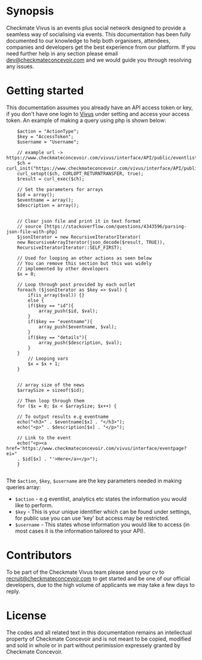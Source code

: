 # Synopsis

Checkmate Vivus is an events plus social network designed to provide a seamless way of socialising via events. This documentation has been fully documented to our knowledge to help both organisers, attendees, companies and developers get the best experience from our platform. If you need further help in any section please email dev@checkmateconcevoir.com and we would guide you through resolving any issues.

# Getting started
This documentation assumes you already have an API access token or key, if you don't have one login to [Vivus](https://www.checkmateconcevoir.com/vivus/login?redirectUrl=interface/home?ei=0&promoter=social) under setting and access your access token. An example of making a query using php is shown below:

```
    $action = "ActionType";
    $key = "AccessToken";
    $username = "Username";
    
    // example url -> https://www.checkmateconcevoir.com/vivus/interface/API/public/eventlist/key/demo
    $ch = curl_init("https://www.checkmateconcevoir.com/vivus/interface/API/public/$action/$key/$username");
    curl_setopt($ch, CURLOPT_RETURNTRANSFER, true);
    $result = curl_exec($ch);
    
    // Set the parameters for arrays
    $id = array();
    $eventname = array();
    $description = array();


    // Clear json file and print it in text format
    // source [https://stackoverflow.com/questions/4343596/parsing-json-file-with-php]
    $jsonIterator = new RecursiveIteratorIterator(
    new RecursiveArrayIterator(json_decode($result, TRUE)),
    RecursiveIteratorIterator::SELF_FIRST);

    // Used for looping an other actions as seen below
    // You can remove this section but this was widely
    // implemented by other developers
    $x = 0;

    // Loop through post provided by each outlet
    foreach ($jsonIterator as $key => $val) {
        if(is_array($val)) {} 
        else {
        if($key == "id"){
            array_push($id, $val);
        }
        if($key == "eventname"){
            array_push($eventname, $val);
        }
        if($key == "details"){
            array_push($description, $val);
        }
    }
        // Looping vars
        $x = $x + 1;
    }


    // array size of the news
    $arraySize = sizeof($id);

    // Then loop through them
    for ($x = 0; $x < $arraySize; $x++) {

    // To output results e.g eventname
    echo("<h3>" . $eventname[$x] . "</h3>");
    echo("<p>" . $description[$x] . "</p>");
    
    // Link to the event
    echo("<p><a href='https://www.checkmateconcevoir.com/vivus/interface/eventpage?ei="
    . $id[$x] . "'>Here</a></p>");
    }
    
```

The `$action`, `$key`, `$username` are the key parameters needed in making queries array:

* `$action` - e.g eventlist, analytics etc states the information you would like to perform.
* `$key` - This is your unique identifier which can be found under settings, for public use you can use 'key' but access may be restricted.
* `$username` - This states whose information you would like to access (in most cases it is the information tailored to your API).

# Contributors

To be part of the Checkmate Vivus team please send your cv to recruit@checkmateconcevoir.com to get started and be one of our official developers, due to the high volume of applicants we may take a few days to reply.

# License

The codes and all related text in this documentation remains an intellectual property of Checkmate Concevoir and is not meant to be copied, modified and sold in whole or in part without perimission expressely granted by Checkmate Concevoir. 
